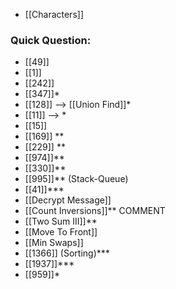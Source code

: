 - [[Characters]]
### Quick Question:
- [[49]]
- [[1]]
- [[242]]
- [[347]]*
- [[128]] --> [[Union Find]]*
- [[11]] --> *
- [[15]]
- [[169]] **
- [[229]] **
- [[974]]**
- [[330]]**
- [[995]]** (Stack-Queue) 
- [[41]]***
- [[Decrypt Message]]
- [[Count Inversions]]** COMMENT
- [[Two Sum III]]**
- [[Move To Front]]
- [[Min Swaps]]
- [[1366]] (Sorting)***
- [[1937]]***
- [[959]]*
